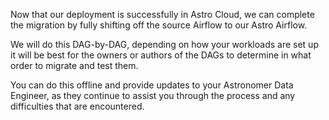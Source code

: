 Now that our deployment is successfully in Astro Cloud, we can complete the migration by fully shifting off the source Airflow to our Astro Airflow.

We will do this DAG-by-DAG, depending on how your workloads are set up it will be best for the owners or authors of the DAGs to determine in what order to migrate and test them.

You can do this offline and provide updates to your Astronomer Data Engineer, as they continue to assist you through the process and any difficulties that are encountered.
